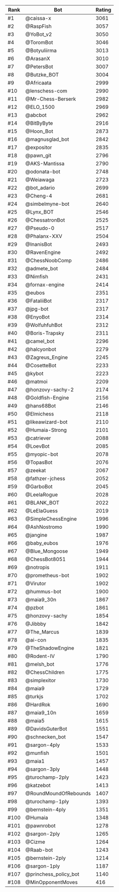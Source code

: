 Rank|Bot|Rating
---|---|---
#1|@caissa-x|3061
#2|@RaspFish|3057
#3|@YoBot_v2|3050
#4|@ToromBot|3046
#5|@Botyuliirma|3013
#6|@ArasanX|3010
#7|@PetersBot|3007
#8|@Butzke_BOT|3004
#9|@Africaata|2999
#10|@lenschess-com|2990
#11|@Mr-Chess-Berserk|2982
#12|@ELO_1500|2969
#13|@abcbot|2962
#14|@BitByByte|2916
#15|@Hoon_Bot|2873
#16|@magnusglad_bot|2842
#17|@expositor|2835
#18|@pawn_git|2796
#19|@AKS-Mantissa|2790
#20|@odonata-bot|2748
#21|@Weiawaga|2723
#22|@bot_adario|2699
#23|@Cheng-4|2681
#24|@simbelmyne-bot|2640
#25|@Lynx_BOT|2546
#26|@ChessatronBot|2525
#27|@Pseudo-0|2517
#28|@Phalanx-XXV|2504
#29|@InanisBot|2493
#30|@RavenEngine|2492
#31|@ChessNoobComp|2486
#32|@admete_bot|2484
#33|@Nimfish|2431
#34|@fornax-engine|2414
#35|@eubos|2351
#36|@FataliiBot|2317
#37|@jpg-bot|2317
#38|@EnyoBot|2314
#39|@WolfuhfuhBot|2312
#40|@Boris-Trapsky|2311
#41|@camel_bot|2296
#42|@halcyonbot|2279
#43|@Zagreus_Engine|2245
#44|@CosetteBot|2233
#45|@kybot|2223
#46|@matmoi|2209
#47|@honzovy-sachy-2|2174
#48|@Goldfish-Engine|2156
#49|@hans68Bot|2146
#50|@Elmichess|2118
#51|@likeawizard-bot|2110
#52|@Humaia-Strong|2101
#53|@catriever|2088
#54|@LoevBot|2085
#55|@myopic-bot|2078
#56|@TopasBot|2076
#57|@zeekat|2067
#58|@fathzer-jchess|2052
#59|@GarboBot|2045
#60|@LeelaRogue|2028
#61|@BLANK_BOT|2022
#62|@LeElaGuess|2019
#63|@SimpleChessEngine|1996
#64|@AshNostromo|1990
#65|@jangine|1987
#66|@baby_eubos|1976
#67|@Blue_Mongoose|1949
#68|@ChessBot8051|1944
#69|@notropis|1911
#70|@prometheus-bot|1902
#71|@Virutor|1902
#72|@hummus-bot|1900
#73|@maia9_30n|1867
#74|@pzbot|1861
#75|@honzovy-sachy|1854
#76|@Jibbby|1842
#77|@The_Marcus|1839
#78|@ai-con|1835
#79|@TheShadowEngine|1821
#80|@Rodent-IV|1790
#81|@melsh_bot|1776
#82|@ChessChildren|1775
#83|@simplexitor|1730
#84|@maia9|1729
#85|@turkjs|1702
#86|@HardRok|1690
#87|@maia9_10n|1659
#88|@maia5|1615
#89|@DavidsGuterBot|1551
#90|@schnecken_bot|1547
#91|@sargon-4ply|1533
#92|@munfish|1501
#93|@maia1|1457
#94|@sargon-3ply|1448
#95|@turochamp-2ply|1423
#96|@katzebot|1413
#97|@RoundMoundOfRebounds|1407
#98|@turochamp-1ply|1393
#99|@bernstein-4ply|1351
#100|@Humaia|1348
#101|@pawnrobot|1278
#102|@sargon-2ply|1265
#103|@Cizme|1264
#104|@Raab-bot|1243
#105|@bernstein-2ply|1214
#106|@sargon-1ply|1187
#107|@princhess_policy_bot|1140
#108|@MinOpponentMoves|416

